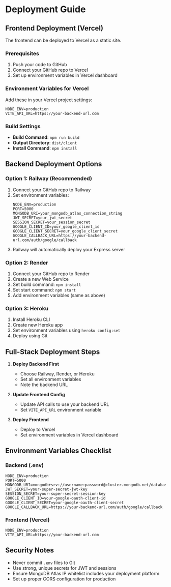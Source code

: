 # Deployment Guide

## Frontend Deployment (Vercel)

The frontend can be deployed to Vercel as a static site.

### Prerequisites
1. Push your code to GitHub
2. Connect your GitHub repo to Vercel
3. Set up environment variables in Vercel dashboard

### Environment Variables for Vercel
Add these in your Vercel project settings:

```
NODE_ENV=production
VITE_API_URL=https://your-backend-url.com
```

### Build Settings
- **Build Command**: `npm run build`
- **Output Directory**: `dist/client`
- **Install Command**: `npm install`

## Backend Deployment Options

### Option 1: Railway (Recommended)
1. Connect your GitHub repo to Railway
2. Set environment variables:
   ```
   NODE_ENV=production
   PORT=5000
   MONGODB_URI=your_mongodb_atlas_connection_string
   JWT_SECRET=your_jwt_secret
   SESSION_SECRET=your_session_secret
   GOOGLE_CLIENT_ID=your_google_client_id
   GOOGLE_CLIENT_SECRET=your_google_client_secret
   GOOGLE_CALLBACK_URL=https://your-backend-url.com/auth/google/callback
   ```
3. Railway will automatically deploy your Express server

### Option 2: Render
1. Connect your GitHub repo to Render
2. Create a new Web Service
3. Set build command: `npm install`
4. Set start command: `npm start`
5. Add environment variables (same as above)

### Option 3: Heroku
1. Install Heroku CLI
2. Create new Heroku app
3. Set environment variables using `heroku config:set`
4. Deploy using Git

## Full-Stack Deployment Steps

1. **Deploy Backend First**
   - Choose Railway, Render, or Heroku
   - Set all environment variables
   - Note the backend URL

2. **Update Frontend Config**
   - Update API calls to use your backend URL
   - Set `VITE_API_URL` environment variable

3. **Deploy Frontend**
   - Deploy to Vercel
   - Set environment variables in Vercel dashboard

## Environment Variables Checklist

### Backend (.env)
```
NODE_ENV=production
PORT=5000
MONGODB_URI=mongodb+srv://username:password@cluster.mongodb.net/database
JWT_SECRET=your-super-secret-jwt-key
SESSION_SECRET=your-super-secret-session-key
GOOGLE_CLIENT_ID=your-google-oauth-client-id
GOOGLE_CLIENT_SECRET=your-google-oauth-client-secret
GOOGLE_CALLBACK_URL=https://your-backend-url.com/auth/google/callback
```

### Frontend (Vercel)
```
NODE_ENV=production
VITE_API_URL=https://your-backend-url.com
```

## Security Notes
- Never commit `.env` files to Git
- Use strong, unique secrets for JWT and sessions
- Ensure MongoDB Atlas IP whitelist includes your deployment platform
- Set up proper CORS configuration for production